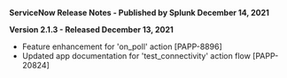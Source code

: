 **ServiceNow Release Notes - Published by Splunk December 14, 2021**


**Version 2.1.3 - Released December 13, 2021**

* Feature enhancement for 'on\_poll' action [PAPP-8896]
* Updated app documentation for 'test\_connectivity' action flow [PAPP-20824]